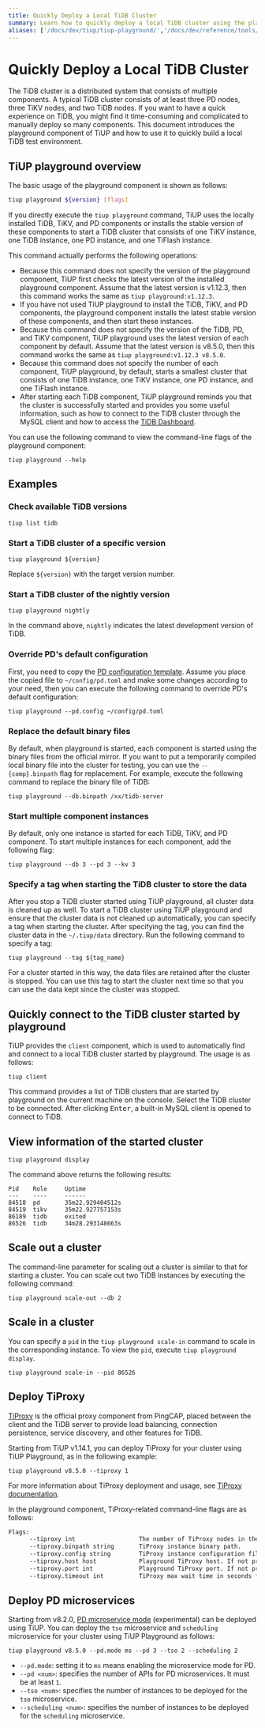 ```yaml
---
title: Quickly Deploy a Local TiDB Cluster
summary: Learn how to quickly deploy a local TiDB cluster using the playground component of TiUP.
aliases: ['/docs/dev/tiup/tiup-playground/','/docs/dev/reference/tools/tiup/playground/']
---
```


# Quickly Deploy a Local TiDB Cluster

The TiDB cluster is a distributed system that consists of multiple components. A typical TiDB cluster consists of at least three PD nodes, three TiKV nodes, and two TiDB nodes. If you want to have a quick experience on TiDB, you might find it time-consuming and complicated to manually deploy so many components. This document introduces the playground component of TiUP and how to use it to quickly build a local TiDB test environment.

## TiUP playground overview

The basic usage of the playground component is shown as follows:

```bash
tiup playground ${version} [flags]
```

If you directly execute the `tiup playground` command, TiUP uses the locally installed TiDB, TiKV, and PD components or installs the stable version of these components to start a TiDB cluster that consists of one TiKV instance, one TiDB instance, one PD instance, and one TiFlash instance.

This command actually performs the following operations:

- Because this command does not specify the version of the playground component, TiUP first checks the latest version of the installed playground component. Assume that the latest version is v1.12.3, then this command works the same as `tiup playground:v1.12.3`.
- If you have not used TiUP playground to install the TiDB, TiKV, and PD components, the playground component installs the latest stable version of these components, and then start these instances.
- Because this command does not specify the version of the TiDB, PD, and TiKV component, TiUP playground uses the latest version of each component by default. Assume that the latest version is v8.5.0, then this command works the same as `tiup playground:v1.12.3 v8.5.0`.
- Because this command does not specify the number of each component, TiUP playground, by default, starts a smallest cluster that consists of one TiDB instance, one TiKV instance, one PD instance, and one TiFlash instance.
- After starting each TiDB component, TiUP playground reminds you that the cluster is successfully started and provides you some useful information, such as how to connect to the TiDB cluster through the MySQL client and how to access the [TiDB Dashboard](/dashboard/dashboard-intro.md).

You can use the following command to view the command-line flags of the playground component:

```shell
tiup playground --help
```

## Examples

### Check available TiDB versions

```shell
tiup list tidb
```

### Start a TiDB cluster of a specific version

```shell
tiup playground ${version}
```

Replace `${version}` with the target version number.

### Start a TiDB cluster of the nightly version

```shell
tiup playground nightly
```

In the command above, `nightly` indicates the latest development version of TiDB.

### Override PD's default configuration

First, you need to copy the [PD configuration template](https://github.com/pingcap/pd/blob/master/conf/config.toml). Assume you place the copied file to `~/config/pd.toml` and make some changes according to your need, then you can execute the following command to override PD's default configuration:

```shell
tiup playground --pd.config ~/config/pd.toml
```

### Replace the default binary files

By default, when playground is started, each component is started using the binary files from the official mirror. If you want to put a temporarily compiled local binary file into the cluster for testing, you can use the `--{comp}.binpath` flag for replacement. For example, execute the following command to replace the binary file of TiDB:

```shell
tiup playground --db.binpath /xx/tidb-server
```

### Start multiple component instances

By default, only one instance is started for each TiDB, TiKV, and PD component. To start multiple instances for each component, add the following flag:

```shell
tiup playground --db 3 --pd 3 --kv 3
```

### Specify a tag when starting the TiDB cluster to store the data

After you stop a TiDB cluster started using TiUP playground, all cluster data is cleaned up as well. To start a TiDB cluster using TiUP playground and ensure that the cluster data is not cleaned up automatically, you can specify a tag when starting the cluster. After specifying the tag, you can find the cluster data in the `~/.tiup/data` directory. Run the following command to specify a tag:

```shell
tiup playground --tag ${tag_name}
```

For a cluster started in this way, the data files are retained after the cluster is stopped. You can use this tag to start the cluster next time so that you can use the data kept since the cluster was stopped.

## Quickly connect to the TiDB cluster started by playground

TiUP provides the `client` component, which is used to automatically find and connect to a local TiDB cluster started by playground. The usage is as follows:

```shell
tiup client
```

This command provides a list of TiDB clusters that are started by playground on the current machine on the console. Select the TiDB cluster to be connected. After clicking <kbd>Enter</kbd>, a built-in MySQL client is opened to connect to TiDB.

## View information of the started cluster

```shell
tiup playground display
```

The command above returns the following results:

```
Pid    Role     Uptime
---    ----     ------
84518  pd       35m22.929404512s
84519  tikv     35m22.927757153s
86189  tidb     exited
86526  tidb     34m28.293148663s
```

## Scale out a cluster

The command-line parameter for scaling out a cluster is similar to that for starting a cluster. You can scale out two TiDB instances by executing the following command:

```shell
tiup playground scale-out --db 2
```

## Scale in a cluster

You can specify a `pid` in the `tiup playground scale-in` command to scale in the corresponding instance. To view the `pid`, execute `tiup playground display`.

```shell
tiup playground scale-in --pid 86526
```

## Deploy TiProxy

[TiProxy](/tiproxy/tiproxy-overview.md) is the official proxy component from PingCAP, placed between the client and the TiDB server to provide load balancing, connection persistence, service discovery, and other features for TiDB.

Starting from TiUP v1.14.1, you can deploy TiProxy for your cluster using TiUP Playground, as in the following example:

```shell
tiup playground v8.5.0 --tiproxy 1
```

For more information about TiProxy deployment and usage, see [TiProxy documentation](/tiproxy/tiproxy-overview.md#installation-and-usage).

In the playground component, TiProxy-related command-line flags are as follows:

```bash
Flags:
      --tiproxy int                  The number of TiProxy nodes in the cluster. If not specified, TiProxy is not deployed.
      --tiproxy.binpath string       TiProxy instance binary path.
      --tiproxy.config string        TiProxy instance configuration file.
      --tiproxy.host host            Playground TiProxy host. If not provided, TiProxy will still use host flag as its host.
      --tiproxy.port int             Playground TiProxy port. If not provided, TiProxy will use 6000 as its port.
      --tiproxy.timeout int          TiProxy max wait time in seconds for starting. 0 means no limit (default 60).
```

## Deploy PD microservices

Starting from v8.2.0, [PD microservice mode](/pd-microservices.md) (experimental) can be deployed using TiUP. You can deploy the `tso` microservice and `scheduling` microservice for your cluster using TiUP Playground as follows:

```shell
tiup playground v8.5.0 --pd.mode ms --pd 3 --tso 2 --scheduling 2
```

- `--pd.mode`: setting it to `ms` means enabling the microservice mode for PD.
- `--pd <num>`: specifies the number of APIs for PD microservices. It must be at least `1`.
- `--tso <num>`: specifies the number of instances to be deployed for the `tso` microservice.
- `--scheduling <num>`: specifies the number of instances to be deployed for the `scheduling` microservice.
